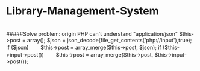 # Library-Management-System
<br />
#####Solve problem: origin PHP can't understand "application/json"
    $this->post = array();  
    $json = json_decode(file_get_contents('php://input'),true);  
    if ($json)	  
    　　$this->post = array_merge($this->post, $json);  
    if ($this->input->post())  
    　　$this->post = array_merge($this->post, $this->input->post());  
